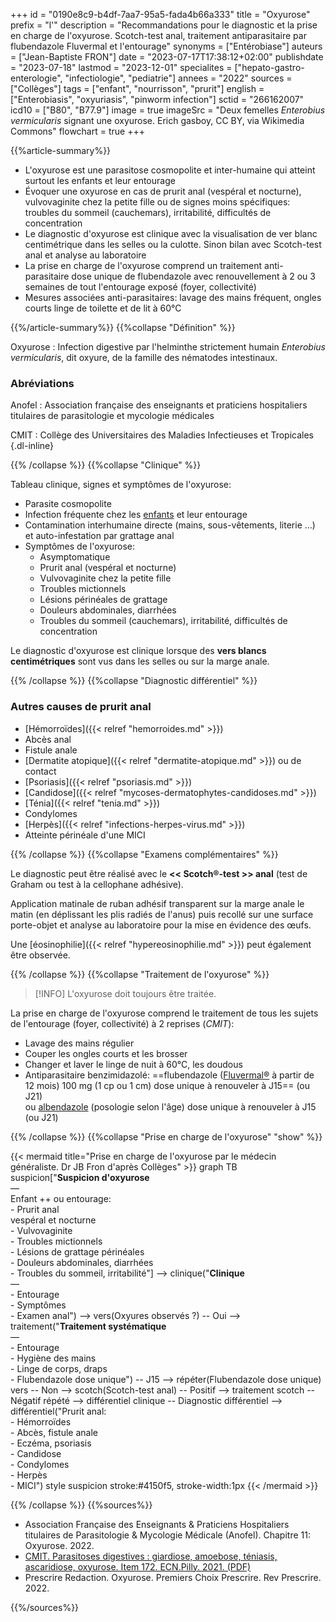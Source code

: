 +++
id = "0190e8c9-b4df-7aa7-95a5-fada4b66a333"
title = "Oxyurose"
prefix = "l'"
description = "Recommandations pour le diagnostic et la prise en charge de l'oxyurose. Scotch-test anal, traitement antiparasitaire par flubendazole Fluvermal et l'entourage"
synonyms = ["Entérobiase"]
auteurs = ["Jean-Baptiste FRON"]
date = "2023-07-17T17:38:12+02:00"
publishdate = "2023-07-18"
lastmod = "2023-12-01"
specialites = ["hepato-gastro-enterologie", "infectiologie", "pediatrie"]
annees = "2022"
sources = ["Collèges"]
tags = ["enfant", "nourrisson", "prurit"]
english = ["Enterobiasis", "oxyuriasis", "pinworm infection"]
sctid = "266162007"
icd10 = ["B80", "B77.9"]
image = true
imageSrc = "Deux femelles *Enterobius vermicularis* signant une oxyurose. Erich gasboy, CC BY, via Wikimedia Commons"
flowchart = true
+++

{{%article-summary%}}

- L'oxyurose est une parasitose cosmopolite et inter-humaine qui atteint surtout les enfants et leur entourage
- Évoquer une oxyurose en cas de prurit anal (vespéral et nocturne), vulvovaginite chez la petite fille ou de signes moins spécifiques: troubles du sommeil (cauchemars), irritabilité, difficultés de concentration
- Le diagnostic d'oxyurose est clinique avec la visualisation de ver blanc centimétrique dans les selles ou la culotte. Sinon bilan avec Scotch-test anal et analyse au laboratoire
- La prise en charge de l'oxyurose comprend un traitement anti-parasitaire dose unique de flubendazole avec renouvellement à 2 ou 3 semaines de tout l'entourage exposé (foyer, collectivité)
- Mesures associées anti-parasitaires: lavage des mains fréquent, ongles courts linge de toilette et de lit à 60°C

{{%/article-summary%}}
{{%collapse "Définition" %}}

Oxyurose
: Infection digestive par l'helminthe strictement humain *Enterobius vermicularis*, dit oxyure, de la famille des nématodes intestinaux.

### Abréviations

Anofel
: Association française des enseignants et praticiens hospitaliers titulaires de parasitologie et mycologie médicales

CMIT
: Collège des Universitaires des Maladies Infectieuses et Tropicales
{.dl-inline}

{{% /collapse %}}
{{%collapse "Clinique" %}}

Tableau clinique, signes et symptômes de l'oxyurose:

- Parasite cosmopolite
- Infection fréquente chez les [enfants](/tags/enfant/) et leur entourage
- Contamination interhumaine directe (mains, sous-vêtements, literie ...) et auto-infestation par grattage anal
- Symptômes de l'oxyurose:
  - Asymptomatique
  - Prurit anal (vespéral et nocturne)
  - Vulvovaginite chez la petite fille
  - Troubles mictionnels
  - Lésions périnéales de grattage
  - Douleurs abdominales, diarrhées
  - Troubles du sommeil (cauchemars), irritabilité, difficultés de concentration

Le diagnostic d'oxyurose est clinique lorsque des **vers blancs centimétriques** sont vus dans les selles ou sur la marge anale.

{{% /collapse %}}
{{%collapse "Diagnostic différentiel" %}}

### Autres causes de prurit anal

- [Hémorroïdes]({{< relref "hemorroides.md" >}})
- Abcès anal
- Fistule anale
- [Dermatite atopique]({{< relref "dermatite-atopique.md" >}}) ou de contact
- [Psoriasis]({{< relref "psoriasis.md" >}})
- [Candidose]({{< relref "mycoses-dermatophytes-candidoses.md" >}})
- [Ténia]({{< relref "tenia.md" >}})
- Condylomes
- [Herpès]({{< relref "infections-herpes-virus.md" >}})
- Atteinte périnéale d'une MICI

{{% /collapse %}}
{{%collapse "Examens complémentaires" %}}

Le diagnostic peut être réalisé avec le **<< Scotch®-test >> anal** (test de Graham ou test à la cellophane adhésive).

Application matinale de ruban adhésif transparent sur la marge anale le matin (en déplissant les plis radiés de l'anus) puis recollé sur une surface porte-objet et analyse au laboratoire pour la mise en évidence des œufs.

Une [éosinophilie]({{< relref "hypereosinophilie.md" >}}) peut également être observée.

{{% /collapse %}}
{{%collapse "Traitement de l'oxyurose" %}}

> [!INFO]
> L'oxyurose doit toujours être traitée.

La prise en charge de l'oxyurose comprend le traitement de tous les sujets de l'entourage (foyer, collectivité) à 2 reprises (*CMIT*):

- Lavage des mains régulier
- Couper les ongles courts et les brosser
- Changer et laver le linge de nuit à 60°C, les doudous
- Antiparasitaire benzimidazolé: ==flubendazole ([Fluvermal®](https://base-donnees-publique.medicaments.gouv.fr/affichageDoc.php?specid=68636624&typedoc=R) à partir de 12 mois) 100 mg (1 cp ou 1 cm) dose unique à renouveler à J15== (ou J21)  
  ou [albendazole](https://base-donnees-publique.medicaments.gouv.fr/affichageDoc.php?specid=69731801&typedoc=R) (posologie selon l'âge) dose unique à renouveler à J15 (ou J21)

{{% /collapse %}}
{{%collapse "Prise en charge de l'oxyurose" "show" %}}

{{< mermaid title="Prise en charge de l'oxyurose par le médecin généraliste. Dr JB Fron d'après Collèges" >}}
graph TB
  suspicion["<b>Suspicion d'oxyurose</b><br>—<br>Enfant ++ ou entourage:<br>- Prurit anal<br>vespéral et nocturne<br>- Vulvovaginite<br>- Troubles mictionnels<br>- Lésions de grattage périnéales<br>- Douleurs abdominales, diarrhées<br>- Troubles du sommeil, irritabilité"] --> clinique("<b>Clinique</b><br>—<br>- Entourage<br>- Symptômes<br>- Examen anal") --> vers(Oxyures observés ?) -- Oui --> traitement("<b>Traitement systématique</b><br>—<br>- Entourage<br>- Hygiène des mains<br>- Linge de corps, draps<br>- Flubendazole dose unique") -- J15 --> répéter(Flubendazole dose unique)
      vers -- Non --> scotch(Scotch-test anal) -- Positif --> traitement
        scotch -- Négatif répété --> différentiel
    clinique -- Diagnostic différentiel --> différentiel("Prurit anal:<br>- Hémorroïdes<br>- Abcès, fistule anale<br>- Eczéma, psoriasis<br>- Candidose<br>- Condylomes<br>- Herpès<br>- MICI")
  style suspicion stroke:#4150f5, stroke-width:1px
{{< /mermaid >}}

{{% /collapse %}}
{{%sources%}}

- Association Française des Enseignants & Praticiens Hospitaliers titulaires de Parasitologie & Mycologie Médicale (Anofel). Chapitre 11: Oxyurose. 2022.
- [CMIT. Parasitoses digestives : giardiose, amoebose, téniasis, ascaridiose, oxyurose. Item 172. ECN.Pilly. 2021. (PDF)](https://www.infectiologie.com/UserFiles/File/pilly-etudiant/ecn-2020-172-web.pdf)
- Prescrire Redaction. Oxyurose. Premiers Choix Prescrire. Rev Prescrire. 2022.

{{%/sources%}}
